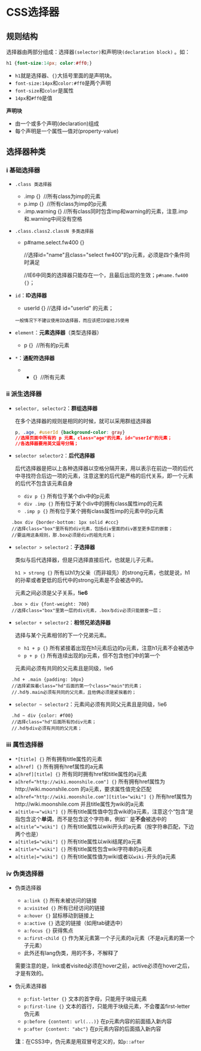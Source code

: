# CSS选择器

## 规则结构

选择器由两部分组成：选择器`(selector)`和声明块`(declaration block)` 。如：

``` css
h1 {font-size:14px; color:#ff0;} 
```

- `h1`就是选择器、`{}`大括号里面的是声明块。
- `font-size:14px`和`color:#ff0`是两个声明
- `font-size`和`color`是属性
- `14px`和`#ff0`是值

**声明块**

- 由一个或多个声明(declaration)组成
- 每个声明是一个属性—值对(property-value)

## 选择器种类

### i 基础选择器

- `.class 类选择器` 
  
  - .imp {}                   //所有class为imp的元素
  - p.imp {}                //所有class为imp的p元素
  - .imp.warning {}  //所有class同时包含imp和warning的元素，注意.imp和.warning中间没有空格
  
- `.class.class2.classN 多类选择器`
  
  - p#name.select.fw400 {}  
    
    //选择id="name"且class="select fw400"的p元素，必须是四个条件同时满足
    
    //IE6中同类的选择器只能存在一个，且最后出现的生效；`p#name.fw400 {}`；


- `id`：**ID选择器**
  
  - userId {}   //选择 id="userId" 的元素；
  
  `一般情况下不建议使用ID选择器，而应该把ID留给JS使用`


- `element`：**元素选择器**（类型选择器）
  - p {}         //所有的p元素


- `*`：**通配符选择器**
  - * {}        //所有元素

### ii 派生选择器

- `selector, selector2`：**群组选择器**
  
  在多个选择器的规则是相同的时候，就可以采用群组选择器
  
  ``` css
  p, .age, #userId {background-color: gray}
  //选择页面中所有的 p 元素，class="age"的元素，id="userId"的元素；
  //各选择器要用英文逗号分隔；
  ```
  
- `selector selector2`：**后代选择器**
  
  后代选择器是把以上各种选择器以空格分隔开来，用以表示在前边一项的后代中寻找符合后边一项的元素，注意这里的后代是严格的后代关系，即一个元素的后代不包含该元素自身
  
  - `div p {}` 所有位于某个div中的p元素
  - `div .imp {}` 所有位于某个div中的拥有class属性imp的元素
  - `.imp p {}` 所有位于某个拥有class属性imp的元素中的p元素

``` 
  .box div {border-bottom: 1px solid #ccc}
  //选择class="box"里所有的div元素，包括div里面的div甚至更多层的嵌套；
  //要运用这条规则，那.box必须是div的祖先元素；
```

- `selector > selector2`：**子选择器**
  
  类似与后代选择器，但是只选择直接后代，也就是儿子元素。
  
  `h1 > strong {}` 所有以h1为父亲（而非祖先）的strong元素，也就是说，h1的孙辈或者更低的后代中的strong元素是不会被选中的。
  
  元素之间必须是父子关系，**!ie6**

``` 
  .box > div {font-weight: 700}
  //选择class="box"里第一层的div元素，.box与div必须只能嵌套一层；
```

- `selector + selector2`：**相邻兄弟选择器**
  
  选择与某个元素相邻的下一个兄弟元素。
  
  - `h1 + p {}` 所有紧接着出现在h1元素后边的p元素，注意h1元素不会被选中
  - `p + p {}` 所有连续出现的p元素，但不包含他们中的第一个
  
  元素间必须有共同的父元素且是同级，!ie6

``` 
  .hd + .main {padding: 10px}
  //选择紧挨着class="hd"后面的第一个class="main"的元素；
  //.hd与.main必须有共同的父元素，且他俩必须是紧挨着的；
```

- `selector ~ selector2`：元素间必须有共同父元素且是同级，!ie6

``` 
  .hd ~ div {color: #f00}
  //选择class="hd"后面所有的div元素；
  //.hd与div必须有共同的父元素；
```

### iii 属性选择器

- `*[title] {}` 所有拥有title属性的元素
- `a[href] {}` 所有拥有href属性的a元素
- `a[href][title] {}` 所有同时拥有href和title属性的a元素
- `a[href="http://wiki.moonshile.com"] {}` 所有拥有href属性为http://wiki.moonshile.com 的a元素，要求属性值完全匹配
- `a[href="http://wiki.moonshile.com"][title="wiki"] {}` 所有href属性为http://wiki.moonshile.com 并且title属性为wiki的a元素
- `a[title~="wiki"] {}` 所有title属性值中包含wiki的a元素，注意这个“包含”是指包含这个**单词**，而不是包含这个字符串，例如`` 是**不会**被选中的
- `a[title^="wiki"] {}` 所有title属性以wiki开头的a元素（按字符串匹配，下边两个也是）
- `a[title$="wiki"] {}` 所有title属性以wiki结尾的a元素
- `a[title*="wiki"] {}` 所有title属性包含wiki字符串的a元素
- `a[title|="wiki"] {}` 所有title属性值为wiki或者以`wiki-`开头的a元素

### iv 伪类选择器

- 伪类选择器
  
  - `a:link {}` 所有未被访问的链接
  - `a:visited {}` 所有已经访问的链接
  - `a:hover {}` 鼠标移动到链接上
  - `a:active {}` 选定的链接（如用tab键选中）
  - `a:focus {}` 获得焦点
  - `a:first-child {}` 作为某元素第一个子元素的a元素（不是a元素的第一个子元素）
  - 此外还有lang伪类，用的不多，不解释了
  
  需要注意的是，link或者visited必须在hover之前，active必须在hover之后，才是有效的。
  
- 伪元素选择器
  
  - `p:fist-letter {}` 文本的首字母，只能用于块级元素
  - `p:first-line {}` 文本的首行，只能用于块级元素，不会覆盖first-letter伪元素
  - `p:before {content: url(...)}` 在p元素内容的前面插入新内容
  - `p:after {content: "abc"}` 在p元素内容的后面插入新内容
  
  **注**：在CSS3中，伪元素是用双冒号定义的，如`p::after`

















